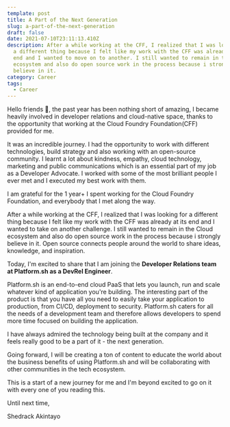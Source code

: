 ```yaml
---
template: post
title: A Part of the Next Generation
slug: a-part-of-the-next-generation
draft: false
date: 2021-07-10T23:11:13.410Z
description: After a while working at the CFF, I realized that I was looking for
  a different thing because I felt like my work with the CFF was already at its
  end and I wanted to move on to another. I still wanted to remain in the Cloud
  ecosystem and also do open source work in the process because i strongly
  believe in it.
category: Career
tags:
  - Career
---
```

Hello friends 👋, the past year has been nothing short of amazing, I became heavily involved in developer relations and cloud-native space, thanks to the opportunity that working at the Cloud Foundry Foundation(CFF) provided for me. 

It was an incredible journey. I had the opportunity to work with different technologies, build strategy and also working with an open-source community. I learnt a lot about kindness, empathy, cloud technology, marketing and public communications which is an essential part of my job as a Developer Advocate. I worked with some of the most brilliant people I ever met and I executed my best work with them.

I am grateful for the 1 year+ I spent working for the Cloud Foundry Foundation, and everybody that I met along the way.

After a while working at the CFF, I realized that I was looking for a different thing because I felt like my work with the CFF was already at its end and I wanted to take on another challenge. I still wanted to remain in the Cloud ecosystem and also do open source work in the process because i strongly believe in it. Open source connects people around the world to share ideas, knowledge, and inspiration.

Today, I'm excited to share that I am joining the **Developer Relations team at Platform.sh as a DevRel Engineer**.

Platform.sh is an end-to-end cloud PaaS that lets you launch, run and scale whatever kind of application you're building. The interesting part of the product is that you have all you need to easily take your application to production, from CI/CD, deployment to security. Platform.sh caters for all the needs of a development team and therefore allows developers to spend more time focused on building the application.

I have always admired the technology being built at the company and it feels really good to be a part of it - the next generation. 

Going forward, I will be creating a ton of content to educate the world about the business benefits of using Platform.sh and will be collaborating with other communities in the tech ecosystem.

This is a start of a new journey for me and I'm beyond excited to go on it with every one of you reading this. 

Until next time,

Shedrack Akintayo
